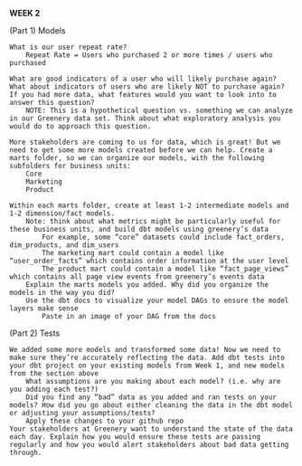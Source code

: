 **WEEK 2**

(Part 1) Models

    What is our user repeat rate?
        Repeat Rate = Users who purchased 2 or more times / users who purchased

    What are good indicators of a user who will likely purchase again? What about indicators of users who are likely NOT to purchase again? If you had more data, what features would you want to look into to answer this question?
        NOTE: This is a hypothetical question vs. something we can analyze in our Greenery data set. Think about what exploratory analysis you would do to approach this question.

    More stakeholders are coming to us for data, which is great! But we need to get some more models created before we can help. Create a marts folder, so we can organize our models, with the following subfolders for business units:
        Core
        Marketing
        Product

    Within each marts folder, create at least 1-2 intermediate models and 1-2 dimension/fact models.
        Note: think about what metrics might be particularly useful for these business units, and build dbt models using greenery’s data
            For example, some “core” datasets could include fact_orders, dim_products, and dim_users
            The marketing mart could contain a model like “user_order_facts” which contains order information at the user level
            The product mart could contain a model like “fact_page_views” which contains all page view events from greenery’s events data
        Explain the marts models you added. Why did you organize the models in the way you did?
        Use the dbt docs to visualize your model DAGs to ensure the model layers make sense
            Paste in an image of your DAG from the docs

(Part 2) Tests

    We added some more models and transformed some data! Now we need to make sure they’re accurately reflecting the data. Add dbt tests into your dbt project on your existing models from Week 1, and new models from the section above
        What assumptions are you making about each model? (i.e. why are you adding each test?)
        Did you find any “bad” data as you added and ran tests on your models? How did you go about either cleaning the data in the dbt model or adjusting your assumptions/tests?
        Apply these changes to your github repo
    Your stakeholders at Greenery want to understand the state of the data each day. Explain how you would ensure these tests are passing regularly and how you would alert stakeholders about bad data getting through.


